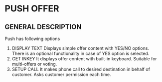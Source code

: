 # PUSH OFFER
## GENERAL DESCRIPTION
Push  has following options
1. DISPLAY TEXT
  Displays simple offer content with YES/NO options. There is an optional functionality in case of YES option is selected.
2. GET INKEY
   It displays offer content with built-in keyboard. Suitable for multi-offers or voting.
3. SETUP CALL
  It makes phone call to desired destination in behalf of customer. Asks customer permission each time.
